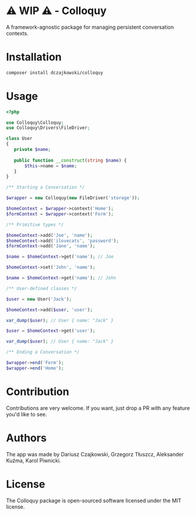 # ⚠️ WIP ⚠️ - Colloquy
A framework-agnostic package for managing persistent conversation contexts.

# Installation
```bash
composer install dczajkowski/colloquy
```

# Usage

```php
<?php

use Colloquy\Colloquy;
use Colloquy\Drivers\FileDriver;

class User
{
   private $name;
   
   public function __construct(string $name) {
       $this->name = $name;
   }
}

/** Starting a Conversation */

$wrapper = new Colloquy(new FileDriver('storage'));

$homeContext = $wrapper->context('Home');
$formContext = $wrapper->context('Form');

/** Primitive types */

$homeContext->add('Joe', 'name');
$homeContext->add('ilovecats', 'password');
$formContext->add('Jane', 'name');

$name = $homeContext->get('name'); // Joe

$homeContext->set('John', 'name');

$name = $homeContext->get('name'); // John

/** User-defined classes */

$user = new User('Jack');

$homeContext->add($user, 'user');

var_dump($user); // User { name: "Jack" }

$user = $homeContext->get('user');

var_dump($user); // User { name: "Jack" }

/** Ending a Conversation */

$wrapper->end('Form');
$wrapper->end('Home');
```

# Contribution
Contributions are very welcome. If you want, just drop a PR with any feature you'd like to see.

# Authors
The app was made by Dariusz Czajkowski, Grzegorz Tłuszcz, Aleksander Kuźma, Karol Piwnicki.

# License
The Colloquy package is open-sourced software licensed under the MIT license.
